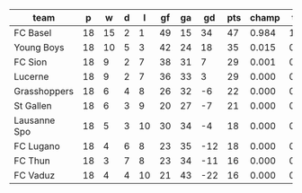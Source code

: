 |     team     | p  | w  | d | l  | gf | ga | gd  | pts | champ | top2  | top3  | top4  |  5-7  | bot4  | bot3  | bot2  |
|--------------|----|----|---|----|----|----|-----|-----|-------|-------|-------|-------|-------|-------|-------|-------|
| FC Basel     | 18 | 15 | 2 |  1 | 49 | 15 |  34 |  47 | 0.984 | 1.000 | 1.000 | 1.000 | 0.000 | 0.000 | 0.000 | 0.000|
| Young Boys   | 18 | 10 | 5 |  3 | 42 | 24 |  18 |  35 | 0.015 | 0.773 | 0.943 | 0.993 | 0.007 | 0.000 | 0.000 | 0.000|
| FC Sion      | 18 |  9 | 2 |  7 | 38 | 31 |   7 |  29 | 0.001 | 0.138 | 0.592 | 0.893 | 0.104 | 0.011 | 0.003 | 0.000|
| Lucerne      | 18 |  9 | 2 |  7 | 36 | 33 |   3 |  29 | 0.000 | 0.084 | 0.404 | 0.818 | 0.175 | 0.020 | 0.007 | 0.002|
| Grasshoppers | 18 |  6 | 4 |  8 | 26 | 32 |  -6 |  22 | 0.000 | 0.002 | 0.026 | 0.108 | 0.670 | 0.398 | 0.222 | 0.101|
| St Gallen    | 18 |  6 | 3 |  9 | 20 | 27 |  -7 |  21 | 0.000 | 0.002 | 0.019 | 0.089 | 0.651 | 0.457 | 0.261 | 0.118|
| Lausanne Spo | 18 |  5 | 3 | 10 | 30 | 34 |  -4 |  18 | 0.000 | 0.001 | 0.013 | 0.066 | 0.587 | 0.551 | 0.347 | 0.177|
| FC Lugano    | 18 |  4 | 6 |  8 | 23 | 35 | -12 |  18 | 0.000 | 0.000 | 0.003 | 0.019 | 0.406 | 0.765 | 0.575 | 0.349|
| FC Thun      | 18 |  3 | 7 |  8 | 23 | 34 | -11 |  16 | 0.000 | 0.000 | 0.001 | 0.012 | 0.294 | 0.840 | 0.694 | 0.482|
| FC Vaduz     | 18 |  4 | 4 | 10 | 21 | 43 | -22 |  16 | 0.000 | 0.000 | 0.000 | 0.002 | 0.106 | 0.958 | 0.892 | 0.771|
